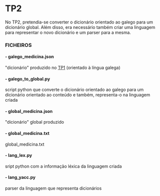 # TP2

No TP2, pretendia-se converter o dicionário orientado ao galego para um dicionário global. Além disso, era necessário também criar uma linguagem para representar o novo dicionário e um parser para a mesma.

### FICHEIROS
#### - galego_medicina.json
"dicionário" produzido no [TP1](https://github.com/RayMightBeWrong/spln-2223/tree/master/TP1) (orientado à língua galega)

#### - galego_to_global.py
script python que converte o dicionário orientado ao galego para um dicionário orientado ao conteúdo e também, representa-o na linguagem criada

#### - global_medicina.json
"dicionário" global produzido

#### - global_medicina.txt
global_medicina.txt

#### - lang_lex.py
sript python com a informação léxica da linguagem criada

#### - lang_yacc.py
parser da linguagem que representa dicionários
